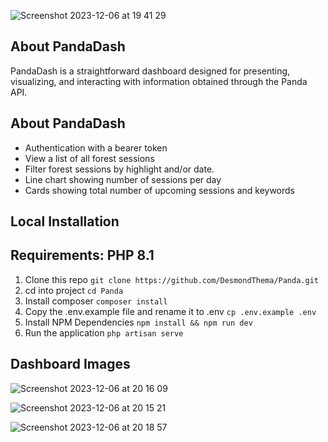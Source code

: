 
![Screenshot 2023-12-06 at 19 41 29](https://github.com/DesmondThema/Panda/assets/25475754/b02ea7a6-5af3-4470-9c29-7b6add702d0b)

## About PandaDash 

PandaDash is a straightforward dashboard designed for presenting, visualizing, and interacting with information obtained through the Panda API.

## About PandaDash 
- Authentication with a bearer token
- View a list of all forest sessions
- Filter forest sessions by highlight and/or date.
- Line chart showing number of sessions per day
- Cards showing total number of upcoming sessions and keywords 

## Local Installation
## Requirements: PHP 8.1 
1. Clone this repo 
`git clone https://github.com/DesmondThema/Panda.git`
2. cd into project
`cd Panda`
3. Install composer 
`composer install`
4. Copy the .env.example file and rename it to .env
`cp .env.example .env`
5. Install NPM Dependencies 
`npm install && npm run dev`
6. Run the application
`php artisan serve`

## Dashboard Images

![Screenshot 2023-12-06 at 20 16 09](https://github.com/DesmondThema/Panda/assets/25475754/0d12b122-a4bc-44cd-a80b-a6f23b70233f)

![Screenshot 2023-12-06 at 20 15 21](https://github.com/DesmondThema/Panda/assets/25475754/f6c1b24f-2ecb-4236-b1c1-680fc6b5c38b)


![Screenshot 2023-12-06 at 20 18 57](https://github.com/DesmondThema/Panda/assets/25475754/8fbde394-a718-48bf-a424-7a93fa7ccf9a)
